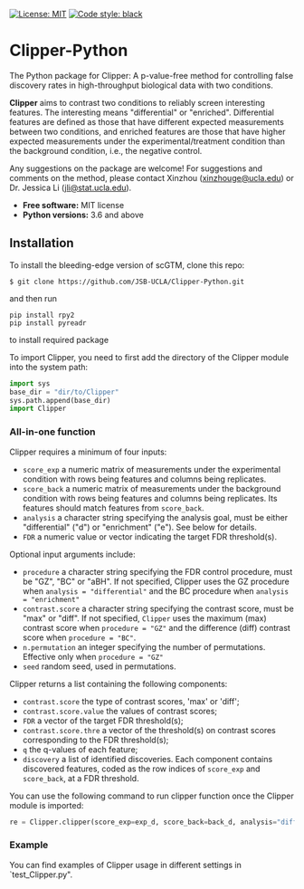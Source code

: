 [![License: MIT](https://img.shields.io/badge/license-MIT-blue.svg )](https://github.com/JSB-UCLA/Clipper-Python/blob/main/LICENSE.md)
[![Code style: black](https://img.shields.io/badge/code%20style-black-000000.svg)](https://github.com/ambv/black)

# Clipper-Python

The Python package for Clipper: A p-value-free method for controlling false discovery rates in high-throughput biological data with two conditions.

**Clipper** aims to contrast two conditions to reliably screen interesting features. The interesting means "differential" or "enriched". Differential
features are defined as those that have different expected measurements between two conditions, and enriched features are those that have higher expected measurements under the experimental/treatment condition than the background condition, i.e., the negative control. 

Any suggestions on the package are welcome! For suggestions and comments on the method, please contact Xinzhou (<xinzhouge@ucla.edu>) or Dr. Jessica Li (<jli@stat.ucla.edu>).

* **Free software:** MIT license
* **Python versions:** 3.6 and above

## Installation

To install the bleeding-edge version of scGTM, clone this repo:

```shell
$ git clone https://github.com/JSB-UCLA/Clipper-Python.git
```
and then run

```shell
pip install rpy2
pip install pyreadr
```
to install required package

To import Clipper, you need to first add the directory of the Clipper module into the system path:

```python
import sys
base_dir = "dir/to/Clipper"
sys.path.append(base_dir)
import Clipper
```


### All-in-one function

Clipper requires a minimum of four inputs:

- `score_exp` a numeric matrix of measurements under the experimental condition with rows being features and columns being replicates.
- `score_back` a numeric matrix of measurements under the background condition with rows being features and columns being replicates. Its features should match features from `score_back`.
- `analysis` a character string specifying the analysis goal, must be either "differential" ("d") or "enrichment" ("e"). See below for details.
- `FDR` a numeric value or vector indicating the target FDR threshold(s).

Optional input arguments include:

- `procedure` a character string specifying the FDR control procedure, must be "GZ", "BC" or "aBH". If not specified, Clipper uses the GZ procedure when `analysis = "differential"` and the BC procedure when `analysis = "enrichment"`
- `contrast.score` a character string specifying the contrast score, must be "max" or "diff". If not specified,
`Clipper` uses the maximum (max) contrast score when `procedure = "GZ"` and the difference (diff) contrast score when `procedure = "BC"`.
- `n.permutation` an integer specifying the number of permutations. Effective only when `procedure = "GZ"`
- `seed` random seed, used in permutations.

Clipper returns a list containing the following components:
- `contrast.score` the type of contrast scores, 'max' or 'diff';
- `contrast.score.value` the values of contrast scores;
- `FDR` a vector of the target FDR threshold(s);
- `contrast.score.thre` a vector of the threshold(s) on contrast scores corresponding to the FDR threshold(s);
- `q` the q-values of each feature;
- `discovery` a list of identified discoveries. Each component contains discovered features, coded as the row indices of `score_exp` and `score_back`, at a FDR threshold.

You can use the following command to run clipper function once the Clipper module is imported:
```python
re = Clipper.clipper(score_exp=exp_d, score_back=back_d, analysis="differential", FDR=[0.05])
```

### Example

You can find examples of Clipper usage in different settings in `test_Clipper.py".
